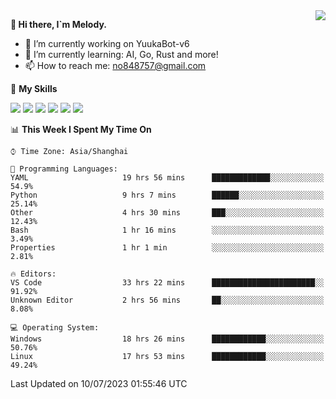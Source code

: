 <a href="#">
  <img align="right" src="https://github-readme-stats.vercel.app/api?username=melodyyuuka&count_private=true&show_icons=true" />
</a>

**👋 Hi there, I`m Melody.**

- 🔭 I’m currently working on YuukaBot-v6
- 🌱 I’m currently learning: AI, Go, Rust and more!
- 📫 How to reach me: no848757@gmail.com

🌟 **My Skills** 

![](https://img.shields.io/badge/-Python-3e74a2?style=flat-square&logo=Python&logoColor=fff)
![](https://img.shields.io/badge/-Java-007396?style=flat-square&logo=OpenJDK&logoColor=fff)
![](https://img.shields.io/badge/-Node.js-339933?style=flat-square&logo=Node.js&logoColor=fff)
![](https://img.shields.io/badge/-Git-f05032?style=flat-square&logo=git&logoColor=fff)
![](https://img.shields.io/badge/-PostgreSQL-4169e1?style=flat-square&logo=PostgreSQL&logoColor=fff)
![](https://img.shields.io/badge/-VSCode-007acc?style=flat-square&logo=Visual-Studio-Code&logoColor=fff)


<!--START_SECTION:waka-->
📊 **This Week I Spent My Time On** 

```text
⌚︎ Time Zone: Asia/Shanghai

💬 Programming Languages: 
YAML                     19 hrs 56 mins      █████████████░░░░░░░░░░░░   54.9% 
Python                   9 hrs 7 mins        ██████░░░░░░░░░░░░░░░░░░░   25.14% 
Other                    4 hrs 30 mins       ███░░░░░░░░░░░░░░░░░░░░░░   12.43% 
Bash                     1 hr 16 mins        ░░░░░░░░░░░░░░░░░░░░░░░░░   3.49% 
Properties               1 hr 1 min          ░░░░░░░░░░░░░░░░░░░░░░░░░   2.81%

🔥 Editors: 
VS Code                  33 hrs 22 mins      ███████████████████████░░   91.92% 
Unknown Editor           2 hrs 56 mins       ██░░░░░░░░░░░░░░░░░░░░░░░   8.08%

💻 Operating System: 
Windows                  18 hrs 26 mins      ████████████░░░░░░░░░░░░░   50.76% 
Linux                    17 hrs 53 mins      ████████████░░░░░░░░░░░░░   49.24%

```


 Last Updated on 10/07/2023 01:55:46 UTC
<!--END_SECTION:waka-->
